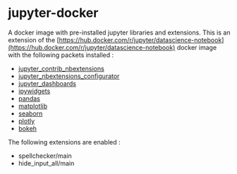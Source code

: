 # jupyter-docker

A docker image with pre-installed jupyter libraries and extensions.
This is an extension of the [https://hub.docker.com/r/jupyter/datascience-notebook](https://hub.docker.com/r/jupyter/datascience-notebook) docker image with the following packets installed :

- [jupyter_contrib_nbextensions](https://jupyter-contrib-nbextensions.readthedocs.io/en/latest/install.html)
- [jupyter_nbextensions_configurator](https://github.com/Jupyter-contrib/jupyter_nbextensions_configurator)
- [jupyter_dashboards](https://pypi.org/project/jupyter_dashboards/)
- [ipywidgets](https://ipywidgets.readthedocs.io/en/latest/)
- [pandas](https://pandas.pydata.org/)
- [matplotlib](https://matplotlib.org/)
- [seaborn](https://seaborn.pydata.org/)
- [plotly](https://plotly.com/)
- [bokeh](https://bokeh.org/)

The following extensions are enabled :

- spellchecker/main
- hide_input_all/main


